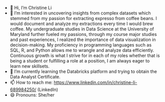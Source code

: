 - 👋 Hi, I’m Christine Li
- 👀 I’m interested in uncovering insights from complex datasets which stemmed from my passion for extracting expresso from coffee beans.
  I would document and analyze my extractions every time I would brew coffee. My undergraduate studies in Data Science at the University of Maryland further fueled my passions,
  through my course major studies and past experiences, I realized the importance of data visualization in decision-making.
  My proficiency in programming languages such as SQL, R, and Python allows me to wrangle and analyze data efficiently.
  Continuous growth is what I strive for in each of my roles whether that is being a student or fulfilling a role at a position, I am always eager to learn new skillsets. 
- 🌱 I’m currently learning the Databricks platform and trying to obtain the Data Analyst Certificate.
- 📫 How to reach me: https://www.linkedin.com/in/christine-li-689984250/ (LinkedIn) 
- 😄 Pronouns: She/her

<!---
lvchristine2002/lvchristine2002 is a ✨ special ✨ repository because its `README.md` (this file) appears on your GitHub profile.
You can click the Preview link to take a look at your changes.
--->
